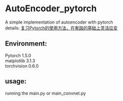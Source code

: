 # AutoEncoder_pytorch
A simple implementation of autoencoder with pytorch  
details: [复习Pytorch的使用方法，在套路的基础上灵活应变](https://mp.weixin.qq.com/s?__biz=MzUzNzI4OTAzMQ==&mid=2247484492&idx=1&sn=e8673679a1091ffcd05f916a379371c9&chksm=fae80c64cd9f857292068f9a91fdd2d07540d6bb3ebbf55cd639f7b23059adf5b8a18efde832&token=2002374681&lang=zh_CN#rd)

## Environment:  
Pytorch 1.5.0  
matplotlib 3.1.3  
torchvision 0.6.0

## usage:  
running the main.py or main_convnet.py
